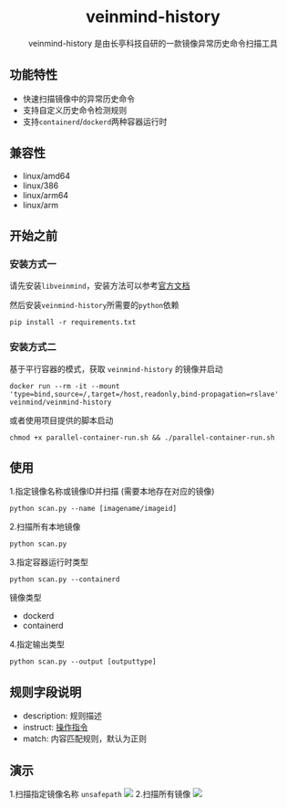 <h1 align="center"> veinmind-history </h1>

<p align="center">
veinmind-history 是由长亭科技自研的一款镜像异常历史命令扫描工具 
</p>

## 功能特性

- 快速扫描镜像中的异常历史命令
- 支持自定义历史命令检测规则
- 支持`containerd`/`dockerd`两种容器运行时

## 兼容性

- linux/amd64
- linux/386
- linux/arm64
- linux/arm

## 开始之前

### 安装方式一

请先安装`libveinmind`，安装方法可以参考[官方文档](https://github.com/chaitin/libveinmind)

然后安装`veinmind-history`所需要的`python`依赖
```
pip install -r requirements.txt
```

### 安装方式二

基于平行容器的模式，获取 `veinmind-history` 的镜像并启动
```
docker run --rm -it --mount 'type=bind,source=/,target=/host,readonly,bind-propagation=rslave' veinmind/veinmind-history
```

或者使用项目提供的脚本启动
```
chmod +x parallel-container-run.sh && ./parallel-container-run.sh
```

## 使用

1.指定镜像名称或镜像ID并扫描 (需要本地存在对应的镜像)

```
python scan.py --name [imagename/imageid]
```

2.扫描所有本地镜像

```
python scan.py
```

3.指定容器运行时类型
```
python scan.py --containerd
```

镜像类型
- dockerd
- containerd

4.指定输出类型
```
python scan.py --output [outputtype]
```

## 规则字段说明
- description: 规则描述
- instruct: [操作指令](https://docs.docker.com/engine/reference/builder/)
- match: 内容匹配规则，默认为正则

## 演示
1.扫描指定镜像名称 `unsafepath`
![](https://dinfinite.oss-cn-beijing.aliyuncs.com/image/20220308170814.png)
2.扫描所有镜像
![](https://dinfinite.oss-cn-beijing.aliyuncs.com/image/20220308170609.png)